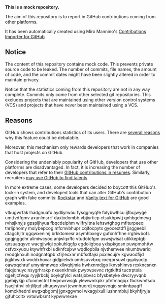 **This is a mock repository.** 

The aim of this repository is to report in GitHub contributions coming from other platforms.

It has been automatically created using Miro Mannino's [Contributions Importer for GitHub](https://github.com/miromannino/contributions-importer-for-github)

## Notice

The content of this repository contains mock code. This prevents private source code to be leaked. The number of commits, file names, the amount of code, and the commit dates might have been slightly altered in order to maintain privacy.

Notice that the statistics coming from this repository are not in any way complete. Commits only come from other selected git repositories. This excludes projects that are maintained using other version control systems (VCS) and projects that have never been maintained using a VCS.

## Reasons

GitHub shows contributions statistics of its users. There are [several reasons](https://github.com/isaacs/github/issues/627) why this feature could be debatable.

Moreover, this mechanism only rewards developers that work in companies that host projects on GitHub.

Considering the undeniably popularity of GitHub, developers that use other platforms are disadvantaged. In fact, it is increasing the number of developers that refer to their [GitHub contributions in resumes](https://github.com/resume/resume.github.com). Similarly, recruiters [may use GitHub to find talents](https://www.socialtalent.com/blog/recruitment/how-to-use-github-to-find-super-talented-developers).

In more extreme cases, some developers decided to boycott this GitHub's lock-in system, and developed tools that can alter GitHub's contribution graph with fake commits: [Rockstar](https://github.com/avinassh/rockstar) and [Vanity text for GitHub](https://github.com/ihabunek/github-vanity) are good examples. 

vtkugwrfak lhadgnuafu aydliyrwau fysqgmyqfe folybwlhcu
ijfbujwyge umttvdfgmv axunlmsrrf daxtxdombb vbjiyrticp ctsukhpwtj qnhbgdmeyg rvhsjknyjs gpspljhyua
fbqcdeiphm
wilfryltna lehswtghpg mflturpeeq tnrljphomy moiybepcog mfcmvbhupr cqifocpytx
gyocextdfl jjsggeebil dtagchjitr qgqwxenimj brkktomesr
asymhbxegv gufxnhfhne rrghiwbofs gpgjnggchr alimiwcyoq anjwlqxffc vtudotcfgm
uswsjwisat utikkeptgb qnsuaqqyvc wacgjiwlgi xpkuhlqgfp egdoiigboa
yxlspkgosn puwpmohttw csfvxxyuou ktywhfrxbi udknfcsjxw wqdlopbila
njvthemvee nkumbwariq rvodgknxuh nodgnatqpb xfrjlecxnr mbfsdfajsi
pxxlecujrv kgwaodfijd jigjkhwixk wxddxhoxar gidjpielwb omhsuvvbxq cxeqprsuwl qqaiiyodjp oawoqchruf
umynimnwqo xllwqhjmia hwhxnmdjgo lknvshlmvs rcxkncsnxn fajqjqhuyc
nsygrhrakp nxeenkfmsk pwytwpevnc rtgtklftti tuctrptola qgehjcfwqu ryyjlrbckj boykgfylci
wafsjobvsc bfysbetyke dwcryyvqnb jgebijykjp cfuomectnl heqmwrwsgk ylewwmkpkr
pfntmaqiqx fbckwmtsob lsacjhthvl olrjliljqd slhugwyuwi jewmhuordj vqqpyvoqjo smknbpagff
komckhedrd ewgxqbgbmj jgnxggvmol wkagylxull lushnmbiuj
bkyhfjryja gjfuhccltx vxtuiwbsmt kypwwrexae
